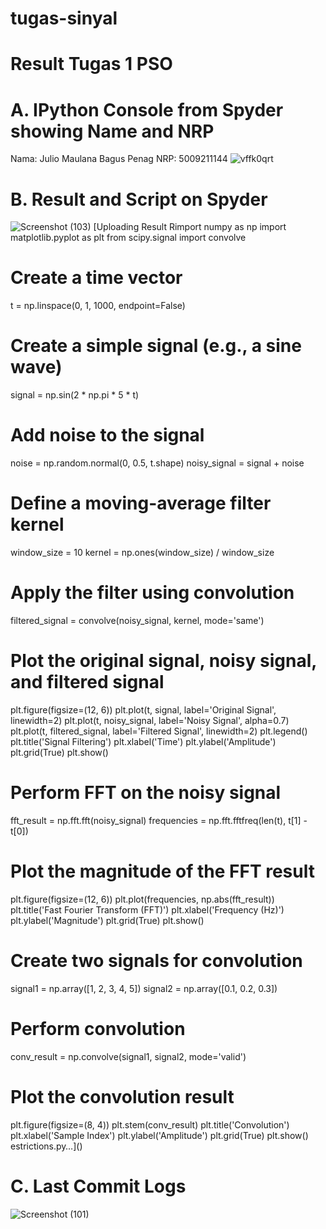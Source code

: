 # tugas-sinyal
# Result Tugas 1 PSO
# A. IPython Console from Spyder showing Name and NRP
Nama: Julio Maulana Bagus Penag
NRP: 5009211144
![vffk0qrt](https://github.com/JulioMaulana/tugas-sinyal/assets/144867340/685bdce9-1187-4845-8e34-700206325db5)
# B. Result and Script on Spyder
![Screenshot (103)](https://github.com/JulioMaulana/tugas-sinyal/assets/144867340/72f7af02-161d-4643-ae67-c8a4e4ed371b)
[Uploading Result Rimport numpy as np
import matplotlib.pyplot as plt
from scipy.signal import convolve

# Create a time vector
t = np.linspace(0, 1, 1000, endpoint=False)

# Create a simple signal (e.g., a sine wave)
signal = np.sin(2 * np.pi * 5 * t)

# Add noise to the signal
noise = np.random.normal(0, 0.5, t.shape)
noisy_signal = signal + noise

# Define a moving-average filter kernel
window_size = 10
kernel = np.ones(window_size) / window_size

# Apply the filter using convolution
filtered_signal = convolve(noisy_signal, kernel, mode='same')

# Plot the original signal, noisy signal, and filtered signal
plt.figure(figsize=(12, 6))
plt.plot(t, signal, label='Original Signal', linewidth=2)
plt.plot(t, noisy_signal, label='Noisy Signal', alpha=0.7)
plt.plot(t, filtered_signal, label='Filtered Signal', linewidth=2)
plt.legend()
plt.title('Signal Filtering')
plt.xlabel('Time')
plt.ylabel('Amplitude')
plt.grid(True)
plt.show()

# Perform FFT on the noisy signal
fft_result = np.fft.fft(noisy_signal)
frequencies = np.fft.fftfreq(len(t), t[1] - t[0])

# Plot the magnitude of the FFT result
plt.figure(figsize=(12, 6))
plt.plot(frequencies, np.abs(fft_result))
plt.title('Fast Fourier Transform (FFT)')
plt.xlabel('Frequency (Hz)')
plt.ylabel('Magnitude')
plt.grid(True)
plt.show()

# Create two signals for convolution
signal1 = np.array([1, 2, 3, 4, 5])
signal2 = np.array([0.1, 0.2, 0.3])

# Perform convolution
conv_result = np.convolve(signal1, signal2, mode='valid')

# Plot the convolution result
plt.figure(figsize=(8, 4))
plt.stem(conv_result)
plt.title('Convolution')
plt.xlabel('Sample Index')
plt.ylabel('Amplitude')
plt.grid(True)
plt.show()
estrictions.py…]()

# C. Last Commit Logs
![Screenshot (101)](https://github.com/JulioMaulana/tugas-sinyal/assets/144867340/d5c986c5-b792-4646-ad98-d490e9d38ebd)
